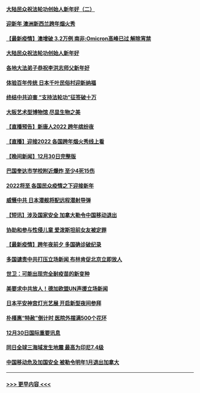 #### [大陆民众祝法轮功创始人新年好（二）](../pages/prog202/a103308646.md?t=01010350) 
#### [迎新年 澳洲新西兰跨年烟火秀](../pages/prog202/a103308706.md?t=01010350) 
#### [【最新疫情】澳增破 3.2万例 南非:Omicron高峰已过 解除宵禁](../pages/prog202/a103308683.md?t=01010350) 
#### [大陆民众祝法轮功创始人新年好](../pages/prog202/a103308650.md?t=01010350) 
#### [各地大法弟子恭祝李洪志师父新年好](../pages/prog202/a103308618.md?t=01010350) 
#### [体验百年传统 日本千叶民俗村迎新纳福](../pages/prog202/a103308484.md?t=01010350) 
#### [终结中共迫害 “支持法轮功”征签破十万](../pages/prog202/a103308597.md?t=01010350) 
#### [大阪艺术型博物馆 尽显生物之美](../pages/prog202/a103308384.md?t=01010350) 
#### [【直播预告】新唐人2022 跨年缤纷夜](../pages/prog202/a103303736.md?t=01010350) 
#### [【直播】迎接2022 各国跨年烟火秀线上看](../pages/prog202/a103308120.md?t=01010350) 
#### [【晚间新闻】12月30日完整版](../pages/prog202/a103307967.md?t=01010350) 
#### [巴国奎达市学校附近爆炸 至少4死15伤](../pages/prog202/a103307970.md?t=01010350) 
#### [2022将至 各国民众疫情之下迎接新年](../pages/prog202/a103307787.md?t=01010350) 
#### [威慑中共 日本潜舰将配远程潜射导弹](../pages/prog202/a103307756.md?t=01010350) 
#### [【短讯】涉及国家安全 加拿大勒令中国移动退出](../pages/prog202/a103307497.md?t=01010350) 
#### [协助和参与性侵儿童 爱泼斯坦前女友被定罪](../pages/prog202/a103307555.md?t=01010350) 
#### [【最新疫情】跨年夜前夕 多国确诊破纪录](../pages/prog202/a103307514.md?t=01010350) 
#### [多国谴责中共打压立场新闻 布林肯促北京立即放人](../pages/prog202/a103307473.md?t=01010350) 
#### [世卫：可能出现完全耐疫苗的新变种](../pages/prog202/a103306914.md?t=01010350) 
#### [美要求中共放人！德加欧盟UN声援立场新闻](../pages/prog202/a103306865.md?t=01010350) 
#### [日本平安神宫灯光艺展 开启新型夜间参拜](../pages/prog202/a103306858.md?t=01010350) 
#### [朴槿惠“特赦”倒计时 医院外摆满500个花环](../pages/prog202/a103306880.md?t=01010350) 
#### [12月30日国际重要讯息](../pages/prog202/a103306852.md?t=01010350) 
#### [同日全球三海域发生地震 最高为印尼7.4级](../pages/prog202/a103306790.md?t=01010350) 
#### [中国移动危及加国安全 被勒令明年1月退出加拿大](../pages/prog202/a103306816.md?t=01010350) 

----
#### [ >>> 更早内容 <<< ](../indexes/prog202-earlier.md)
